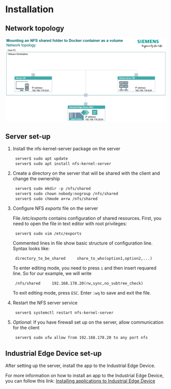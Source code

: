 # Installation

## Network topology

![Network topology](graphics/nfs_network.png)

## Server set-up

1. Install the nfs-kernel-server package on the server

        server$ sudo apt update
        server$ sudo apt install nfs-kernel-server

2. Create a directory on the server that will be shared with the client and change the ownership

        server$ sudo mkdir -p /nfs/shared
        server$ sudo chown nobody:nogroup /nfs/shared
        server$ sudo chmode a+rw /nfs/shared

3. Configure NFS *exports* file on the server

    File */etc/exports* contains configuration of shared resources.
    First, you need to open the file in text editor with root privileges:
    
        server$ sudo vim /etc/exports
    Commented lines in file show basic structure of configuration line.
    Syntax looks like:

        directory_to_be_shared     share_to_who(option1,option2,...)
    To enter editing mode, you need to press `i` and then insert requared line.
    So for our example, we will write

        /nfs/shared     192.168.178.20(rw,sync,no_subtree_check)
    To exit editing mode, press `ESC`.
    Enter `:wq` to save and exit the file.

4. Restart the NFS server service

        server$ systemctl restart nfs-kernel-server

5. *Optional:* If you have firewall set up on the server, allow communication for the client

        server$ sudo ufw allow from 192.168.178.20 to any port nfs

## Industrial Edge Device set-up

After setting up the server, install the app to the Industrial Edge Device.

For more information on how to install an app to the Industrial Edge Device, you can follow this link: [Installing applications to Industrial Edge Device](https://github.com/industrial-edge/pingpong-python/blob/main/docs/Installation.md#installing-the-application-to-a-industrial-edge-device)
